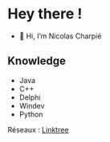<h1>Hey there !</h1>

- 👋 Hi, I’m Nicolas Charpié
  
<h2>Knowledge</h2>
<ul>
  <li>Java</li>
  <li>C++</li>
  <li>Delphi</li>
  <li>Windev</li>
  <li>Python</li>
</ul>
Réseaux : <a href="https://linktr.ee/nicolascharpie">Linktree</a>
